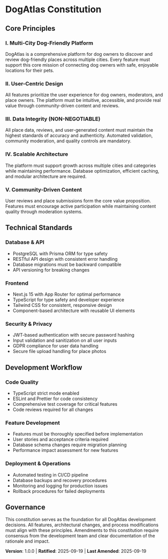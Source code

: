 # DogAtlas Constitution

## Core Principles

### I. Multi-City Dog-Friendly Platform
DogAtlas is a comprehensive platform for dog owners to discover and review dog-friendly places across multiple cities. Every feature must support this core mission of connecting dog owners with safe, enjoyable locations for their pets.

### II. User-Centric Design
All features prioritize the user experience for dog owners, moderators, and place owners. The platform must be intuitive, accessible, and provide real value through community-driven content and reviews.

### III. Data Integrity (NON-NEGOTIABLE)
All place data, reviews, and user-generated content must maintain the highest standards of accuracy and authenticity. Automated validation, community moderation, and quality controls are mandatory.

### IV. Scalable Architecture
The platform must support growth across multiple cities and categories while maintaining performance. Database optimization, efficient caching, and modular architecture are required.

### V. Community-Driven Content
User reviews and place submissions form the core value proposition. Features must encourage active participation while maintaining content quality through moderation systems.

## Technical Standards

### Database & API
- PostgreSQL with Prisma ORM for type safety
- RESTful API design with consistent error handling
- Database migrations must be backward compatible
- API versioning for breaking changes

### Frontend
- Next.js 15 with App Router for optimal performance
- TypeScript for type safety and developer experience
- Tailwind CSS for consistent, responsive design
- Component-based architecture with reusable UI elements

### Security & Privacy
- JWT-based authentication with secure password hashing
- Input validation and sanitization on all user inputs
- GDPR compliance for user data handling
- Secure file upload handling for place photos

## Development Workflow

### Code Quality
- TypeScript strict mode enabled
- ESLint and Prettier for code consistency
- Comprehensive test coverage for critical features
- Code reviews required for all changes

### Feature Development
- Features must be thoroughly specified before implementation
- User stories and acceptance criteria required
- Database schema changes require migration planning
- Performance impact assessment for new features

### Deployment & Operations
- Automated testing in CI/CD pipeline
- Database backups and recovery procedures
- Monitoring and logging for production issues
- Rollback procedures for failed deployments

## Governance

This constitution serves as the foundation for all DogAtlas development decisions. All features, architectural changes, and process modifications must align with these principles. Amendments to this constitution require consensus from the development team and clear documentation of the rationale and impact.

**Version**: 1.0.0 | **Ratified**: 2025-09-19 | **Last Amended**: 2025-09-19
